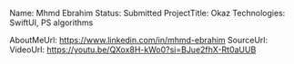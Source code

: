 Name: Mhmd Ebrahim
Status: Submitted
ProjectTitle: Okaz
Technologies: SwiftUI, PS algorithms

AboutMeUrl: https://www.linkedin.com/in/mhmd-ebrahim
SourceUrl: 
VideoUrl: https://youtu.be/QXox8H-kWo0?si=BJue2fhX-Rt0aUUB

<!---
EXAMPLE
Name<required>: John Appleseed
Status<required>: Submitted <or> Winner <or> Distinguished <or> Rejected
ProjectTitle: The Accessibility Rose
Technologies<only the first 4 are visible>: SwiftUI, RealityKit, CoreGraphic 

AboutMeUrl: https://linkedin.com/in/johnappleseed <
SourceUrl: https://github.com/johnappleseed/wwdc2025
VideoUrl: https://youtu.be/ABCDE123456

Please note that only Name and Status are mandatory fields. The other fields are optional.
-->
